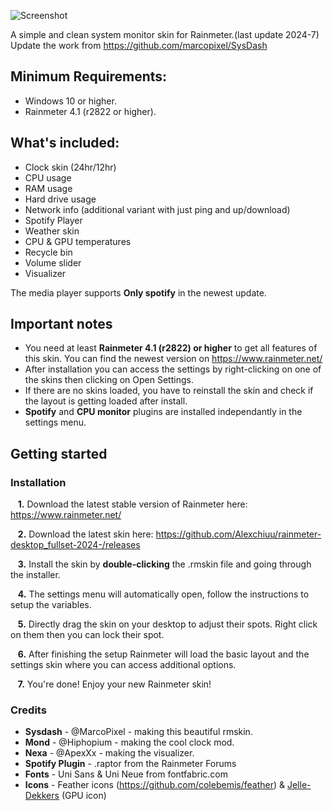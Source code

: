 ![Screenshot](https://github.com/Alexchiuu/rainmeter-desktop_fullset-2024-/blob/main/desktop.png)

A simple and clean system monitor skin for Rainmeter.(last update 2024-7)
Update the work from https://github.com/marcopixel/SysDash

## Minimum Requirements:
- Windows 10 or higher.
- Rainmeter 4.1 (r2822 or higher).


## What's included:
- Clock skin (24hr/12hr)
- CPU usage
- RAM usage
- Hard drive usage
- Network info (additional variant with just ping and up/download)
- Spotify Player
- Weather skin
- CPU & GPU temperatures
- Recycle bin
- Volume slider
- Visualizer

The media player supports **Only spotify** in the newest update.

## Important notes


- You need at least **Rainmeter 4.1 (r2822) or higher** to get all features of this skin. You can find the newest version on https://www.rainmeter.net/
- After installation you can access the settings by right-clicking on one of the skins then clicking on Open Settings.
- If there are no skins loaded, you have to reinstall the skin and check if the layout is getting loaded after install.
- **Spotify** and **CPU monitor** plugins are installed independantly in the settings menu.

## Getting started

### Installation

&nbsp;&nbsp;&nbsp;**1.**  Download the latest stable version of Rainmeter here: https://www.rainmeter.net/

&nbsp;&nbsp;&nbsp;**2.**  Download the latest skin here: https://github.com/Alexchiuu/rainmeter-desktop_fullset-2024-/releases

&nbsp;&nbsp;&nbsp;**3.**  Install the skin by **double-clicking** the .rmskin file and going through the installer.

&nbsp;&nbsp;&nbsp;**4.**  The settings menu will automatically open, follow the instructions to setup the variables.

&nbsp;&nbsp;&nbsp;**5.**  Directly drag the skin on your desktop to adjust their spots. Right click on them then you can lock their spot.

&nbsp;&nbsp;&nbsp;**6.**  After finishing the setup Rainmeter will load the basic layout and the settings skin where you can access additional options.

&nbsp;&nbsp;&nbsp;**7.**  You're done! Enjoy your new Rainmeter skin!


### Credits
- **Sysdash** - @MarcoPixel - making this beautiful rmskin.
- **Mond** - @Hiphopium - making the cool clock mod.
- **Nexa** - @ApexXx - making the visualizer.
- **Spotify Plugin** - .raptor from the Rainmeter Forums
- **Fonts** - Uni Sans & Uni Neue from fontfabric.com
- **Icons** - Feather icons (https://github.com/colebemis/feather) & [Jelle-Dekkers](http://jelle-dekkers.deviantart.com/) (GPU icon)
